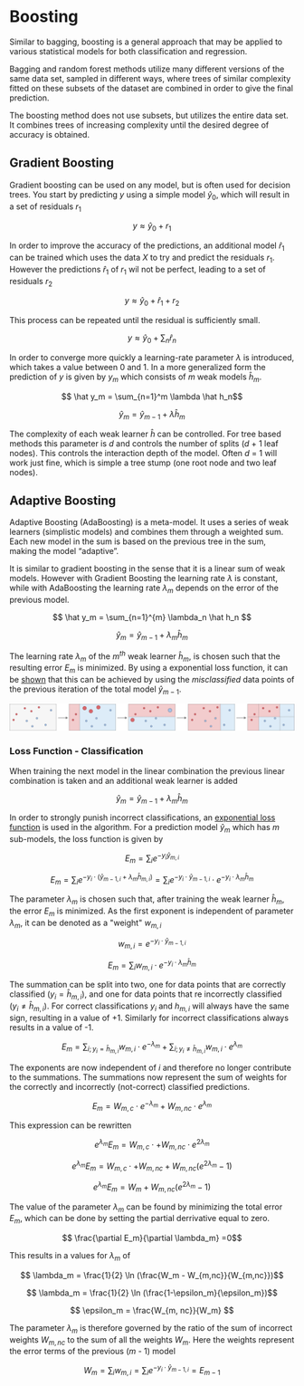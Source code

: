 # Boosting

Similar to bagging, boosting is a general approach that may be applied to various statistical models for both classification and regression. 

Bagging and random forest methods utilize many different versions of the same data set, sampled in different ways, where trees of similar complexity fitted on these subsets of the dataset are combined in order to give the final prediction. 

The boosting method does not use subsets, but utilizes the entire data set. It combines trees of increasing complexity until the desired degree of accuracy is obtained. 


## Gradient Boosting
Gradient boosting can be used on any model, but is often used for decision trees. You start by predicting $y$ using a simple model $\hat y_0$, which will result in a set of residuals $r_1$ 

$$ y \approx \hat y_0 + r_1$$


In order to improve the accuracy of the predictions, an additional model $\hat r_1$ can be trained which uses the data $X$ to try and predict the residuals $r_1$. However the predictions $\hat r_1$ of $r_1$ wil not be perfect, leading to a set of residuals $r_2$

$$y \approx \hat y_0 + \hat r_1 + r_2$$


This process can be repeated until the residual is sufficiently small. 


$$ y \approx \hat y_0 + \sum_n \hat r_n$$

In order to converge more quickly a learning-rate parameter $\lambda$ is introduced, which takes a value between 0 and 1. In a more generalized form the prediction of $y$ is given by $y_m$ which consists of $m$ weak models $\hat h_m$. 

$$ \hat y_m = \sum_{n=1}^m \lambda \hat h_n$$

$$ \hat y_m = \hat y_{m-1} +\lambda \hat h_m$$

The complexity of each weak learner $\hat h$ can be controlled. For tree based methods this parameter is $d$ and controls the number of splits ($d$ + 1 leaf nodes). This controls the interaction depth of the model. Often $d$ = 1 will work just fine, which is simple a tree stump (one root node and two leaf nodes). 


## Adaptive Boosting
Adaptive Boosting (AdaBoosting) is a meta-model. It uses a series of weak learners (simplistic models) and combines them through a weighted sum. Each new model in the sum is based on the previous tree in the sum, making the model “adaptive”. 

It is similar to gradient boosting in the sense that it is a linear sum of weak models. However with Gradient Boosting the learning rate $\lambda$ is constant, while with AdaBoosting the learning rate $\lambda_m$ depends on the error of the previous model. 



$$ \hat y_m = \sum_{n=1}^{m} \lambda_n \hat h_n $$

$$ \hat y_m = \hat y_{m-1} + \lambda_m \hat h_m $$



The learning rate $\lambda_m$ of the $m^{th}$ weak learner $\hat h_m$, is chosen such that the resulting error $E_m$ is minimized. By using a exponential loss function, it can be [shown](#loss-function---classification) that this can be achieved by using the *misclassified* data points of the previous iteration of the total model $\hat y_{m-1}$. 

<p align="center">
  <img src="images/adaboost_visualization.png" alt="adaboost_visualization" width="800px"/>
</p>





### Loss Function - Classification

When training the next model in the linear combination the previous linear combination is taken and an additional weak learner is added

$$ \hat y_m = \hat y_{m-1} + \lambda_m \hat h_m $$

<!-- $$ \hat y_{m-1} = \sum_{n=1}^{m-1} \lambda_n \hat h_n$$ -->

In order to strongly punish incorrect classifications, an [exponential loss function](https://en.wikipedia.org/wiki/Loss_functions_for_classification) is used in the algorithm. For a prediction model $\hat y_m$ which has $m$ sub-models, the loss function is given by


$$ E_m = \sum_i e^{-y_i \hat y_{m,i}} $$

$$ E_m = \sum_i e^{-y_i \cdot (\hat y_{m-1, i} + \lambda_m \hat h_{m,i})} = \sum_{i} e^{-y_i \cdot \hat y_{m-1,i}} \cdot e^{-y_i \cdot \lambda_m \hat h_m} $$

The parameter $\lambda_m$ is chosen such that, after training the weak learner $\hat h_m$, the error $E_m$ is minimized. As the first exponent is independent of parameter $\lambda_m$, it can be denoted as a "weight" $w_{m,i}$

$$ w_{m,i} =  e^{-y_i \cdot \hat y_{m-1, i}} $$

$$ E_m = \sum_{i} w_{m,i} \cdot e^{-y_i \cdot \lambda_m \hat h_m} $$

The summation can be split into two, one for data points that are correctly classified ($y_i = \hat h_{m,i}$), and one for data points that re incorrectly classified ($y_i \neq \hat h_{m, i}$). For correct classifications $y_i$ and $h_{m,i}$ will always have the same sign, resulting in a value of +1. Similarly for incorrect classifications always results in a value of -1. 

$$ E_m = \sum_{i; y_i = \hat h_{m,i}} w_{m,i} \cdot e^{- \lambda_m} + \sum_{i;y_i \neq \hat h_{m,i}} w_{m,i} \cdot e^{\lambda_m} $$

The exponents are now independent of $i$ and therefore no longer contribute to the summations. The summations now represent the sum of weights for the correctly and incorrectly (not-correct) classified predictions. 

$$ E_m = W_{m,c}\cdot e^{-\lambda_m} + W_{m,nc} \cdot e^{\lambda_m}$$


This expression can be rewritten

$$  e^{\lambda_m}E_m = W_{m,c}\cdot + W_{m,nc} \cdot e^{2\lambda_m}$$

$$  e^{\lambda_m}E_m = W_{m,c}\cdot + W_{m,nc}  + W_{m,nc} (e^{2\lambda_m} -1)$$

$$  e^{\lambda_m}E_m = W_m  + W_{m,nc} (e^{2\lambda_m} -1)$$

The value of the parameter $\lambda_m$ can be found by minimizing the  total error $E_m$, which can be done by setting the partial derrivative equal to zero. 

$$ \frac{\partial E_m}{\partial \lambda_m} =0$$

This results in a values for $\lambda_m$ of

$$ \lambda_m = \frac{1}{2} \ln (\frac{W_m - W_{m,nc}}{W_{m,nc}})$$

$$ \lambda_m = \frac{1}{2} \ln (\frac{1-\epsilon_m}{\epsilon_m})$$

$$ \epsilon_m = \frac{W_{m, nc}}{W_m} $$

The parameter $\lambda_m$ is therefore governed by the ratio of the sum of incorrect weights $W_{m,nc}$ to the sum of all the weights $W_m$. Here the weights represent the error terms of the previous ($m$ - 1) model

$$ W_m = \sum_i w_{m,i} =\sum_i e^{-y_i \cdot \hat y_{m-1, i}} = E_{m-1} $$

 

